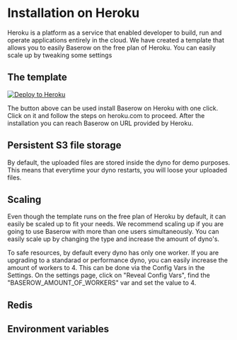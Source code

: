 # Installation on Heroku

Heroku is a platform as a service that enabled developer to build, run and operate
applications entirely in the cloud. We have created a template that allows you to
easily Baserow on the free plan of Heroku. You can easily scale up by tweaking some settings


## The template

[![Deploy to Heroku](https://www.herokucdn.com/deploy/button.svg)](https://www.heroku.com/deploy/?template=https://heroku.com/deploy?template=https://gitlab.com/bramw/baserow)

The button above can be used install Baserow on Heroku with one click. Click on it and
follow the steps on heroku.com to proceed. After the installation you can reach Baserow
on URL provided by Heroku.

## Persistent S3 file storage

By default, the uploaded files are stored inside the dyno for demo purposes. This means
that everytime your dyno restarts, you will loose your uploaded files.

## Scaling

Even though the template runs on the free plan of Heroku by default, it can easily be
scaled up to fit your needs. We recommend scaling up if you are going to use Baserow
with more than one users simultaneously. You can easily scale up by changing the type
and increase the amount of dyno's.

To safe resources, by default every dyno has only one worker. If you are upgrading to
a standarad or performance dyno, you can easily increase the amount of workers to 4.
This can be done via the Config Vars in the Settings. On the settings page, click on 
"Reveal Config Vars", find the "BASEROW_AMOUNT_OF_WORKERS" var and set the value to 4.

## Redis

## Environment variables
